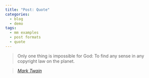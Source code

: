 ```yaml
---
title: "Post: Quote"
categories:
  - blog
  - demo
tags:
  - mm examples
  - post formats
  - quote
---
```


> Only one thing is impossible for God: To find any sense in any copyright law on the planet.
  
> <cite><a href="http://www.brainyquote.com/quotes/quotes/m/marktwain163473.html">Mark Twain</a></cite>